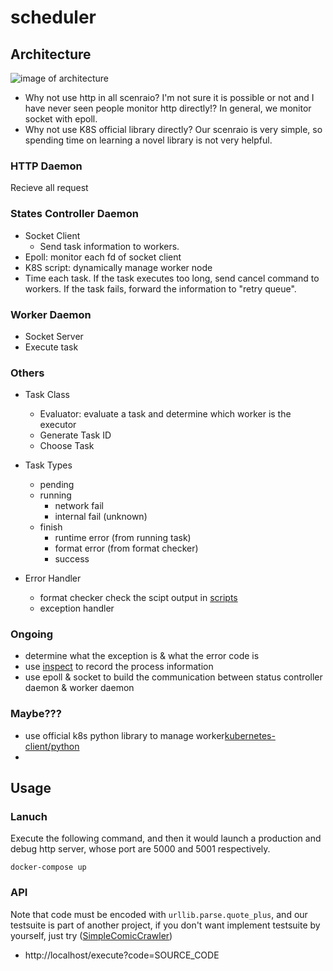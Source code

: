 # scheduler
## Architecture
![image of architecture](https://i.imgur.com/59QhEtD.png)

* Why not use http in all scenraio?
  I'm not sure it is possible or not and I have never seen people monitor http directly!? In general, we monitor socket with epoll.
* Why not use K8S official library directly?
  Our scenraio is very simple, so spending time on learning a novel library is not very helpful.

### HTTP Daemon
Recieve all request

### States Controller Daemon
* Socket Client
  * Send task information to workers.
* Epoll: monitor each fd of socket client
* K8S script: dynamically manage worker node
* Time each task. If the task executes too long, send cancel command to workers. If the task fails, forward the information to "retry queue".

### Worker Daemon
* Socket Server
* Execute task

### Others
* Task Class
  * Evaluator: evaluate a task and determine which worker is the executor
  * Generate Task ID
  * Choose Task

* Task Types
	* pending
	* running
		* network fail
		* internal fail (unknown)
	* finish
		* runtime error (from running task)
		* format error (from format checker)
		* success

* Error Handler
	* format checker
		check the scipt output in [scripts](https://github.com/KeepLearningFromSideProject/SimpleComicCrawler/tree/crawl_engine/scripts)
	* exception handler

### Ongoing
* determine what the exception is & what the error code is
* use [inspect](https://docs.python.org/3/library/inspect.html) to record the process information
* use epoll & socket to build the communication between status controller daemon & worker daemon

### Maybe???
* use official k8s python library to manage worker[kubernetes-client/python](https://github.com/kubernetes-client/python)
* 

## Usage
### Lanuch
Execute the following command, and then it would launch a production and debug http server, whose port are 5000 and 5001 respectively.
```
docker-compose up
```

### API
Note that code must be encoded with `urllib.parse.quote_plus`, and our testsuite is part of another project, if you don't want implement testsuite by yourself, just try ([SimpleComicCrawler](https://github.com/KeepLearningFromSideProject/SimpleComicCrawler))

* http://localhost/execute?code=SOURCE_CODE

